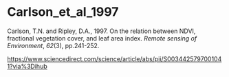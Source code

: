 # Carlson_et_al_1997

Carlson, T.N. and Ripley, D.A., 1997. On the relation between NDVI, fractional vegetation cover, and leaf area index. _Remote sensing of Environment_, _62_(3), pp.241-252.

https://www.sciencedirect.com/science/article/abs/pii/S0034425797001041?via%3Dihub

